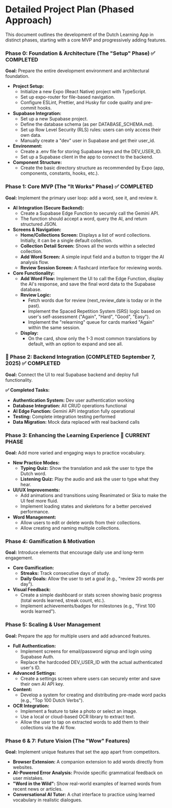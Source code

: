 # **Detailed Project Plan (Phased Approach)**

This document outlines the development of the Dutch Learning App in distinct phases, starting with a core MVP and progressively adding features.

### **Phase 0: Foundation & Architecture (The "Setup" Phase)** ✅ COMPLETED

**Goal:** Prepare the entire development environment and architectural foundation.

- **Project Setup:**
  - Initialize a new Expo (React Native) project with TypeScript.
  - Set up expo-router for file-based navigation.
  - Configure ESLint, Prettier, and Husky for code quality and pre-commit hooks.
- **Supabase Integration:**
  - Set up a new Supabase project.
  - Define the database schema (as per DATABASE_SCHEMA.md).
  - Set up Row Level Security (RLS) rules: users can only access their own data.
  - Manually create a "dev" user in Supabase and get their user_id.
- **Environment:**
  - Create a .env file for storing Supabase keys and the DEV_USER_ID.
  - Set up a Supabase client in the app to connect to the backend.
- **Component Structure:**
  - Create the basic directory structure as recommended by Expo (app, components, constants, hooks, etc.).

### **Phase 1: Core MVP (The "It Works" Phase)** ✅ COMPLETED

**Goal:** Implement the primary user loop: add a word, see it, and review it.

- **AI Integration (Secure Backend):**
  - Create a Supabase Edge Function to securely call the Gemini API.
  - The function should accept a word, query the AI, and return structured JSON.
- **Screens & Navigation:**
  - **Home/Collections Screen:** Displays a list of word collections. Initially, it can be a single default collection.
  - **Collection Detail Screen:** Shows all the words within a selected collection.
  - **Add Word Screen:** A simple input field and a button to trigger the AI analysis flow.
  - **Review Session Screen:** A flashcard interface for reviewing words.
- **Core Functionality:**
  - **Add Word Flow:** Implement the UI to call the Edge Function, display the AI's response, and save the final word data to the Supabase database.
  - **Review Logic:**
    - Fetch words due for review (next_review_date is today or in the past).
    - Implement the Spaced Repetition System (SRS) logic based on user's self-assessment ("Again", "Hard", "Good", "Easy").
    - Implement the "relearning" queue for cards marked "Again" within the same session.
  - **Display:**
    - On the card, show only the 1-3 most common translations by default, with an option to expand and see all.

### **🔄 Phase 2: Backend Integration (COMPLETED September 7, 2025)** ✅ COMPLETED

**Goal:** Connect the UI to real Supabase backend and deploy full functionality.

**✅ Completed Tasks:**

- **Authentication System:** Dev user authentication working
- **Database Integration:** All CRUD operations functional
- **AI Edge Function:** Gemini API integration fully operational
- **Testing:** Complete integration testing performed
- **Data Migration:** Mock data replaced with real backend calls

### **Phase 3: Enhancing the Learning Experience** 🔄 CURRENT PHASE

**Goal:** Add more varied and engaging ways to practice vocabulary.

- **New Practice Modes:**
  - **Typing Quiz:** Show the translation and ask the user to type the Dutch word.
  - **Listening Quiz:** Play the audio and ask the user to type what they hear.
- **UI/UX Improvements:**
  - Add animations and transitions using Reanimated or Skia to make the UI feel more fluid.
  - Implement loading states and skeletons for a better perceived performance.
- **Word Management:**
  - Allow users to edit or delete words from their collections.
  - Allow creating and naming multiple collections.

### **Phase 4: Gamification & Motivation**

**Goal:** Introduce elements that encourage daily use and long-term engagement.

- **Core Gamification:**
  - **Streaks:** Track consecutive days of study.
  - **Daily Goals:** Allow the user to set a goal (e.g., "review 20 words per day").
- **Visual Feedback:**
  - Create a simple dashboard or stats screen showing basic progress (total words learned, streak count, etc.).
  - Implement achievements/badges for milestones (e.g., "First 100 words learned").

### **Phase 5: Scaling & User Management**

**Goal:** Prepare the app for multiple users and add advanced features.

- **Full Authentication:**
  - Implement screens for email/password signup and login using Supabase Auth.
  - Replace the hardcoded DEV_USER_ID with the actual authenticated user's ID.
- **Advanced Settings:**
  - Create a settings screen where users can securely enter and save their own AI API key.
- **Content:**
  - Develop a system for creating and distributing pre-made word packs (e.g., "Top 100 Dutch Verbs").
- **OCR Integration:**
  - Implement a feature to take a photo or select an image.
  - Use a local or cloud-based OCR library to extract text.
  - Allow the user to tap on extracted words to add them to their collections via the AI flow.

### **Phase 6 & 7: Future Vision (The "Wow" Features)**

**Goal:** Implement unique features that set the app apart from competitors.

- **Browser Extension:** A companion extension to add words directly from websites.
- **AI-Powered Error Analysis:** Provide specific grammatical feedback on user mistakes.
- **"Word in the Wild":** Show real-world examples of learned words from recent news or articles.
- **Conversational AI Tutor:** A chat interface to practice using learned vocabulary in realistic dialogues.

